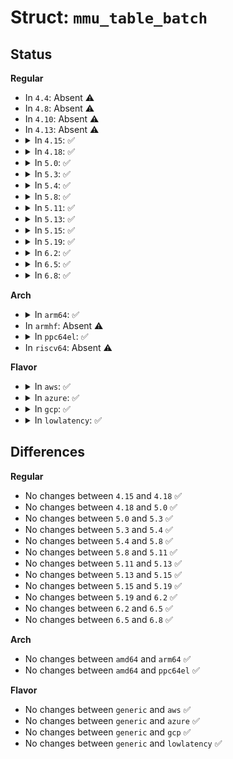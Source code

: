 # Struct: <code>mmu_table_batch</code>

## Status
<b>Regular</b>
<ul>
<li>
In <code>4.4</code>: Absent ⚠️
</li>
<li>
In <code>4.8</code>: Absent ⚠️
</li>
<li>
In <code>4.10</code>: Absent ⚠️
</li>
<li>
In <code>4.13</code>: Absent ⚠️
</li>
<li>
<details>
<summary>In <code>4.15</code>: ✅</summary>

```c
struct mmu_table_batch {
    struct callback_head rcu;
    unsigned int nr;
    void * tables[0];
};
```
</details>
</li>
<li>
<details>
<summary>In <code>4.18</code>: ✅</summary>

```c
struct mmu_table_batch {
    struct callback_head rcu;
    unsigned int nr;
    void * tables[0];
};
```
</details>
</li>
<li>
<details>
<summary>In <code>5.0</code>: ✅</summary>

```c
struct mmu_table_batch {
    struct callback_head rcu;
    unsigned int nr;
    void * tables[0];
};
```
</details>
</li>
<li>
<details>
<summary>In <code>5.3</code>: ✅</summary>

```c
struct mmu_table_batch {
    struct callback_head rcu;
    unsigned int nr;
    void * tables[0];
};
```
</details>
</li>
<li>
<details>
<summary>In <code>5.4</code>: ✅</summary>

```c
struct mmu_table_batch {
    struct callback_head rcu;
    unsigned int nr;
    void * tables[0];
};
```
</details>
</li>
<li>
<details>
<summary>In <code>5.8</code>: ✅</summary>

```c
struct mmu_table_batch {
    struct callback_head rcu;
    unsigned int nr;
    void * tables[0];
};
```
</details>
</li>
<li>
<details>
<summary>In <code>5.11</code>: ✅</summary>

```c
struct mmu_table_batch {
    struct callback_head rcu;
    unsigned int nr;
    void * tables[0];
};
```
</details>
</li>
<li>
<details>
<summary>In <code>5.13</code>: ✅</summary>

```c
struct mmu_table_batch {
    struct callback_head rcu;
    unsigned int nr;
    void * tables[0];
};
```
</details>
</li>
<li>
<details>
<summary>In <code>5.15</code>: ✅</summary>

```c
struct mmu_table_batch {
    struct callback_head rcu;
    unsigned int nr;
    void * tables[0];
};
```
</details>
</li>
<li>
<details>
<summary>In <code>5.19</code>: ✅</summary>

```c
struct mmu_table_batch {
    struct callback_head rcu;
    unsigned int nr;
    void * tables[0];
};
```
</details>
</li>
<li>
<details>
<summary>In <code>6.2</code>: ✅</summary>

```c
struct mmu_table_batch {
    struct callback_head rcu;
    unsigned int nr;
    void * tables[0];
};
```
</details>
</li>
<li>
<details>
<summary>In <code>6.5</code>: ✅</summary>

```c
struct mmu_table_batch {
    struct callback_head rcu;
    unsigned int nr;
    void * tables[0];
};
```
</details>
</li>
<li>
<details>
<summary>In <code>6.8</code>: ✅</summary>

```c
struct mmu_table_batch {
    struct callback_head rcu;
    unsigned int nr;
    void * tables[0];
};
```
</details>
</li>
</ul>
<b>Arch</b>
<ul>
<li>
<details>
<summary>In <code>arm64</code>: ✅</summary>

```c
struct mmu_table_batch {
    struct callback_head rcu;
    unsigned int nr;
    void * tables[0];
};
```
</details>
</li>
<li>
In <code>armhf</code>: Absent ⚠️
</li>
<li>
<details>
<summary>In <code>ppc64el</code>: ✅</summary>

```c
struct mmu_table_batch {
    struct callback_head rcu;
    unsigned int nr;
    void * tables[0];
};
```
</details>
</li>
<li>
In <code>riscv64</code>: Absent ⚠️
</li>
</ul>
<b>Flavor</b>
<ul>
<li>
<details>
<summary>In <code>aws</code>: ✅</summary>

```c
struct mmu_table_batch {
    struct callback_head rcu;
    unsigned int nr;
    void * tables[0];
};
```
</details>
</li>
<li>
<details>
<summary>In <code>azure</code>: ✅</summary>

```c
struct mmu_table_batch {
    struct callback_head rcu;
    unsigned int nr;
    void * tables[0];
};
```
</details>
</li>
<li>
<details>
<summary>In <code>gcp</code>: ✅</summary>

```c
struct mmu_table_batch {
    struct callback_head rcu;
    unsigned int nr;
    void * tables[0];
};
```
</details>
</li>
<li>
<details>
<summary>In <code>lowlatency</code>: ✅</summary>

```c
struct mmu_table_batch {
    struct callback_head rcu;
    unsigned int nr;
    void * tables[0];
};
```
</details>
</li>
</ul>

## Differences
<b>Regular</b>
<ul>
<li>
No changes between <code>4.15</code> and <code>4.18</code> ✅
</li>
<li>
No changes between <code>4.18</code> and <code>5.0</code> ✅
</li>
<li>
No changes between <code>5.0</code> and <code>5.3</code> ✅
</li>
<li>
No changes between <code>5.3</code> and <code>5.4</code> ✅
</li>
<li>
No changes between <code>5.4</code> and <code>5.8</code> ✅
</li>
<li>
No changes between <code>5.8</code> and <code>5.11</code> ✅
</li>
<li>
No changes between <code>5.11</code> and <code>5.13</code> ✅
</li>
<li>
No changes between <code>5.13</code> and <code>5.15</code> ✅
</li>
<li>
No changes between <code>5.15</code> and <code>5.19</code> ✅
</li>
<li>
No changes between <code>5.19</code> and <code>6.2</code> ✅
</li>
<li>
No changes between <code>6.2</code> and <code>6.5</code> ✅
</li>
<li>
No changes between <code>6.5</code> and <code>6.8</code> ✅
</li>
</ul>
<b>Arch</b>
<ul>
<li>
No changes between <code>amd64</code> and <code>arm64</code> ✅
</li>
<li>
No changes between <code>amd64</code> and <code>ppc64el</code> ✅
</li>
</ul>
<b>Flavor</b>
<ul>
<li>
No changes between <code>generic</code> and <code>aws</code> ✅
</li>
<li>
No changes between <code>generic</code> and <code>azure</code> ✅
</li>
<li>
No changes between <code>generic</code> and <code>gcp</code> ✅
</li>
<li>
No changes between <code>generic</code> and <code>lowlatency</code> ✅
</li>
</ul>
